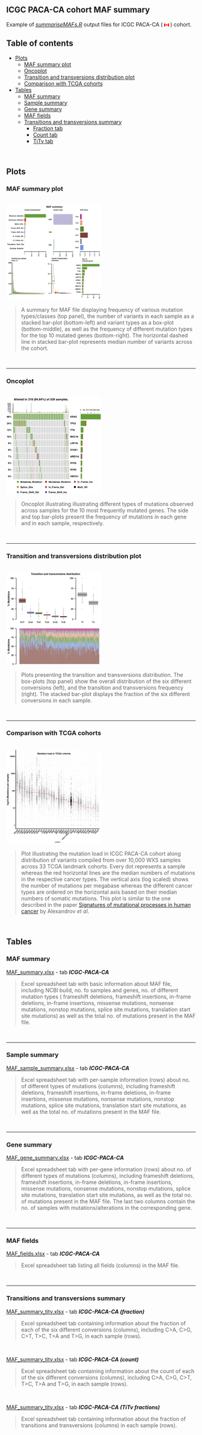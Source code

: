 ## ICGC PACA-CA cohort MAF summary

Example of *[summariseMAFs.R](https://github.com/umccr/MAF-summary/tree/master/summariseMAFs.R)* output files for ICGC PACA-CA ( <img src="../Figures/flag-of-Canada.png" width="2.5%"> ) cohort.


## Table of contents

<!-- vim-markdown-toc GFM -->
* [Plots](#plots)
  * [MAF summary plot](#maf-summary-plot)
  * [Oncoplot](#oncoplot)
  * [Transition and transversions distribution plot](#transition-and-transversions-distribution-plot)
  * [Comparison with TCGA cohorts](#comparison-with-tcga-cohorts)
* [Tables](#tables)
  * [MAF summary](#maf-summary)
  * [Sample summary](#sample-summary)
  * [Gene summary](#gene-summary)
  * [MAF fields](#maf-fields-table)
  * [Transitions and transversions summary](#transitions_and_transversionse-summary)
    * [Fraction tab](#fraction-tab)
    * [Count tab](#count-tab)
    * [TiTv tab](#titv-tab)


<!-- vim-markdown-toc -->
<br>

## Plots

### MAF summary plot

<br />
<img src="Figures/MAF_summary_ICGC-PACA-CA.jpg" width="50%">

>A summary for MAF file displaying frequency of various mutation types/classes (top panel), the number of variants in each sample as a stacked bar-plot (bottom-left) and variant types as a box-plot (bottom-middle), as well as the frequency of different mutation types for the top 10 mutated genes (bottom-right). The horizontal dashed line in stacked bar-plot represents median number of variants across the cohort.

<br />

---
### Oncoplot

<br />
<img src="Figures/Oncoplot_ICGC-PACA-CA.jpg" width="50%">

>Oncoplot illustrating illustrating different types of mutations observed across samples for the 10 most frequently mutated genes. The side and top bar-plots present the frequency of mutations in each gene and in each sample, respectively.

<br />

---
### Transition and transversions distribution plot

<br />
<img src="Figures/Transition_and_transversions_ICGC-PACA-CA.jpg" width="50%">

> Plots presenting the transition and transversions distribution. The box-plots (top panel) show the overall distribution of the six different conversions (left), and the transition and transversions frequency (right). The stacked bar-plot displays the fraction of the six different conversions in each sample.

<br />

---
### Comparison with TCGA cohorts

<br />
<img src="Figures/Compare_against_TCGA_cohorts_ICGC-PACA-CA.jpg" width="50%">

>Plot illustrating the mutation load in ICGC PACA-CA cohort along distribution of variants compiled from over 10,000 WXS samples across 33 TCGA landmark cohorts. Every dot represents a sample whereas the red horizontal lines are the median numbers of mutations in the respective cancer types. The vertical axis (log scaled) shows the number of mutations per megabase whereas the different cancer types are ordered on the horizontal axis based on their median numbers of somatic mutations. This plot is similar to the one described in the paper [Signatures of mutational processes in human cancer](https://www.ncbi.nlm.nih.gov/pubmed/23945592) by Alexandrov *et al*.

<br />

## Tables

### MAF summary

[MAF_summary.xlsx](https://github.com/umccr/MAF-summary/tree/master/ICGC_PACA-CA_MAF_summary/MAF_summary.xlsx) - tab ***ICGC-PACA-CA***

>Excel spreadsheet tab with basic information about  MAF file, including NCBI build, no. fo samples and genes, no. of different mutation types ( frameshift deletions, frameshift insertions, in-frame deletions, in-frame insertions, missense mutations, nonsense mutations, nonstop mutations, splice site mutations, translation start site mutations) as well as the total no. of mutations present in the MAF file.

<br />

---
### Sample summary

[MAF_sample_summary.xlsx](https://github.com/umccr/MAF-summary/tree/master/ICGC_PACA-CA_MAF_summary/MAF_sample_summary.xlsx) - tab ***ICGC-PACA-CA***

>Excel spreadsheet tab with per-sample information (rows) about no. of different types of mutations (columns), including frameshift deletions, frameshift insertions, in-frame deletions, in-frame insertions, missense mutations, nonsense mutations, nonstop mutations, splice site mutations, translation start site mutations, as well as the total no. of mutations present in the MAF file.

<br />

---
### Gene summary

[MAF_gene_summary.xlsx](https://github.com/umccr/MAF-summary/tree/master/ICGC_PACA-CA_MAF_summary/MAF_gene_summary.xlsx) - tab ***ICGC-PACA-CA***

>Excel spreadsheet tab with per-gene information (rows) about no. of different types of mutations (columns), including frameshift deletions, frameshift insertions, in-frame deletions, in-frame insertions, missense mutations, nonsense mutations, nonstop mutations, splice site mutations, translation start site mutations, as well as the total no. of mutations present in the MAF file. The last two columns contain the no. of samples with mutations/alterations in the corresponding gene.

<br />

---
### MAF fields

[MAF_fields.xlsx](https://github.com/umccr/MAF-summary/tree/master/ICGC_PACA-CA_MAF_summary/MAF_fields.xlsx) - tab ***ICGC-PACA-CA***

>Excel spreadsheet tab listing all fields (columns) in the MAF file.

<br />

---
### Transitions and transversions summary

[MAF_summary_titv.xlsx](https://github.com/umccr/MAF-summary/tree/master/ICGC_PACA-CA_MAF_summary/MAF_summary_titv.xlsx) - tab ***ICGC-PACA-CA (fraction)***

>Excel spreadsheet tab containing information about the fraction of each of the six different conversions (columns), including C>A, C>G, C>T, T>C, T>A and T>G, in each sample (rows).

<br />

[MAF_summary_titv.xlsx](https://github.com/umccr/MAF-summary/tree/master/ICGC_PACA-CA_MAF_summary/MAF_summary_titv.xlsx) - tab ***ICGC-PACA-CA (count)***

>Excel spreadsheet tab containing information about the count of each of the six different conversions (columns), including C>A, C>G, C>T, T>C, T>A and T>G, in each sample (rows).

<br />

[MAF_summary_titv.xlsx](https://github.com/umccr/MAF-summary/tree/master/ICGC_PACA-CA_MAF_summary/MAF_summary_titv.xlsx) - tab ***ICGC-PACA-CA (TiTv fractions)***

>Excel spreadsheet tab containing information about the fraction of transitions and transversions (columns) in each sample (rows).

<br />
